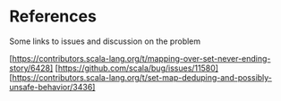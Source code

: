 # References

Some links to issues and discussion on the problem

[https://contributors.scala-lang.org/t/mapping-over-set-never-ending-story/6428]
[https://github.com/scala/bug/issues/11580]
[https://contributors.scala-lang.org/t/set-map-deduping-and-possibly-unsafe-behavior/3436]
